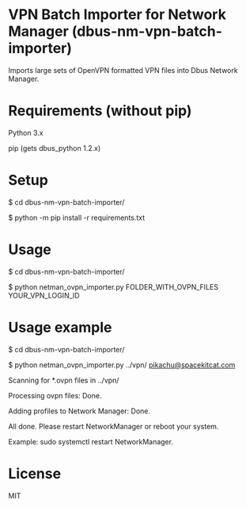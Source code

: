 # VPN Batch Importer for Network Manager (dbus-nm-vpn-batch-importer)
Imports large sets of OpenVPN formatted VPN files into Dbus Network Manager.

# Requirements (without pip)
Python 3.x

pip (gets dbus_python 1.2.x)

# Setup
$ cd dbus-nm-vpn-batch-importer/

$ python -m pip install -r requirements.txt

# Usage
$ cd dbus-nm-vpn-batch-importer/

$ python netman_ovpn_importer.py FOLDER_WITH_OVPN_FILES YOUR_VPN_LOGIN_ID

# Usage example
$ cd dbus-nm-vpn-batch-importer/

$ python netman_ovpn_importer.py ../vpn/ pikachu@spacekitcat.com

Scanning for *.ovpn files in ../vpn/

Processing ovpn files: Done.    

Adding profiles to Network Manager:  Done.  

All done. Please restart NetworkManager or reboot your system. 

Example: sudo systemctl restart NetworkManager.

# License
MIT

